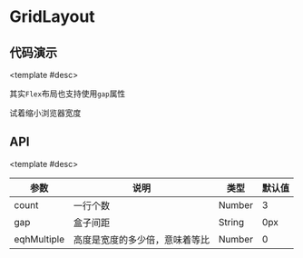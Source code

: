 <script setup>
  import GridLayoutA from './Components/GridLayout/demo/index.vue'
  import GridLayoutB from './Components/GridLayout/demo/flex.vue'
</script>

# GridLayout

<ContainerBox title="介绍">
<template #desc>
贴边等距，可支持等比缩放
</template>
</ContainerBox>

## 代码演示

<ContainerBox title="基础用法">
<template #desc>

不可为列表盒子设置宽度，如果`eqhMultiple`有值，手动设置的高度将失效，除非`!important`
试着缩小浏览器宽度查看效果
</template>

<div class="demoBox">
<GridLayoutA />
</div>

<ShowCode>
<template #codes>

```vue
<template>
  <div class="grid">
    <LibGridLayout gap="10px" :count="5" :eqhMultiple="0.5">
      <div class="box" v-for="item in 8" :key="item" />
    </LibGridLayout>
  </div>
</template>
<style scoped>
.grid {
  width: 100%;
  height: 100%;
}
.box {
  height: 100px;
  border: 1px solid #000;
  transition: all 0.5s;
}
</style>
```

</template>
</ShowCode>
</ContainerBox>

<ContainerBox title="Flex布局实现">

<template #desc>

其实`Flex`布局也支持使用`gap`属性

试着缩小浏览器宽度
</template>

<div class="demoBox">
<GridLayoutB />
</div>

<ShowCode>
<template #codes>

```vue
<template>
  <div class="flex">
    <div class="box" v-for="item in 10" :key="item"></div>
  </div>
</template>
<style scoped>
.flex {
  display: flex;
  flex-wrap: wrap;
  width: 100%;
  gap: 10px;
}
.box {
  flex: 1;
  min-width: 100px;
  height: 10vh;
  border: 1px solid #000;
  transition: all 0.5s;
}
</style>
```

</template>
</ShowCode>
</ContainerBox>

## API

<ContainerBox title="Props">

<template #desc>

| 参数        | 说明                           | 类型   | 默认值 |
| ----------- | ------------------------------ | ------ | ------ |
| count       | 一行个数                       | Number | 3      |
| gap         | 盒子间距                       | String | 0px    |
| eqhMultiple | 高度是宽度的多少倍，意味着等比 | Number | 0      |

</template>
</ContainerBox>
